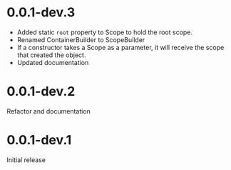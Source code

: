 # 0.0.1-dev.3

- Added static `root` property to Scope to hold the root scope.
- Renamed ContainerBuilder to ScopeBuilder
- If a constructor takes a Scope as a parameter, it will receive the scope that created the object.
- Updated documentation

# 0.0.1-dev.2

Refactor and documentation

# 0.0.1-dev.1

Initial release
